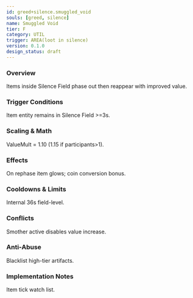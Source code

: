 ```yaml
---
id: greed+silence.smuggled_void
souls: [greed, silence]
name: Smuggled Void
tier: F
category: UTIL
trigger: AREA(loot in silence)
version: 0.1.0
design_status: draft
---
```

### Overview
Items inside Silence Field phase out then reappear with improved value.
### Trigger Conditions
Item entity remains in Silence Field >=3s.
### Scaling & Math
ValueMult = 1.10 (1.15 if participants>1).
### Effects
On rephase item glows; coin conversion bonus.
### Cooldowns & Limits
Internal 36s field-level.
### Conflicts
Smother active disables value increase.
### Anti-Abuse
Blacklist high-tier artifacts.
### Implementation Notes
Item tick watch list.
